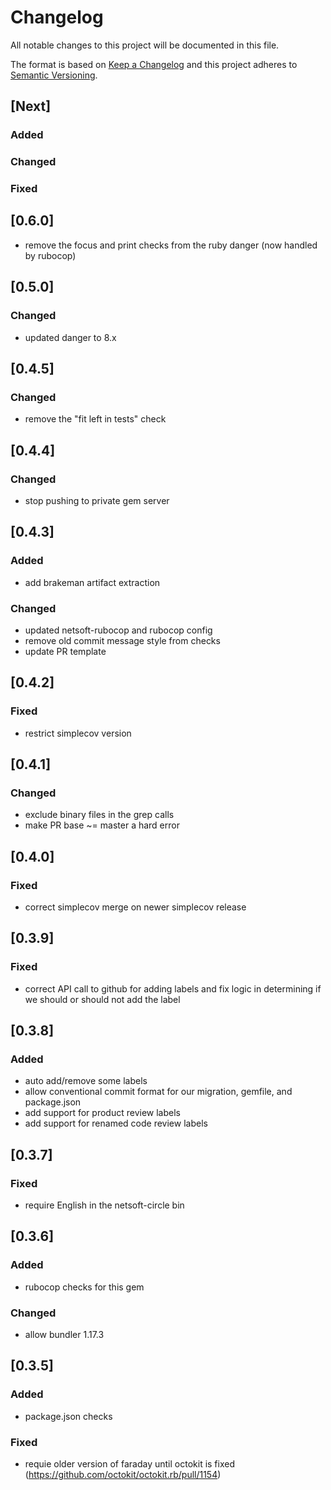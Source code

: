 # Changelog
All notable changes to this project will be documented in this file.

The format is based on [Keep a Changelog](http://keepachangelog.com/en/1.0.0/)
and this project adheres to [Semantic Versioning](http://semver.org/spec/v2.0.0.html).

## [Next]
### Added
### Changed
### Fixed

## [0.6.0]
- remove the focus and print checks from the ruby danger (now handled by rubocop)

## [0.5.0]
### Changed
- updated danger to 8.x

## [0.4.5]
### Changed
- remove the "fit left in tests" check

## [0.4.4]
### Changed
- stop pushing to private gem server

## [0.4.3]
### Added
- add brakeman artifact extraction
### Changed
- updated netsoft-rubocop and rubocop config
- remove old commit message style from checks
- update PR template

## [0.4.2]
### Fixed
- restrict simplecov version

## [0.4.1]
### Changed
- exclude binary files in the grep calls
- make PR base ~= master a hard error

## [0.4.0]
### Fixed
- correct simplecov merge on newer simplecov release

## [0.3.9]
### Fixed
- correct API call to github for adding labels and fix logic in determining if we should or should not add the label

## [0.3.8]
### Added
- auto add/remove some labels
- allow conventional commit format for our migration, gemfile, and package.json
- add support for product review labels
- add support for renamed code review labels

## [0.3.7]
### Fixed
- require English in the netsoft-circle bin

## [0.3.6]
### Added
- rubocop checks for this gem
### Changed
- allow bundler 1.17.3

## [0.3.5]
### Added
- package.json checks
### Fixed
- requie older version of faraday until octokit is fixed (https://github.com/octokit/octokit.rb/pull/1154)
